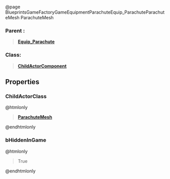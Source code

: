 @page BlueprintsGameFactoryGameEquipmentParachuteEquip_ParachuteParachuteMesh ParachuteMesh
### Parent :
<b><a href="_blueprints_game_factory_game_equipment_parachute_equip__parachute.html"><blockquote>Equip_Parachute</blockquote></a></b>
### Class:
<b><a href="_class_script_child_actor_component.html"><blockquote>ChildActorComponent</blockquote></a></b>
## Properties
### ChildActorClass
@htmlonly
<b><a href="_blueprints_game_factory_game_equipment_parachute_mesh_parachute_mesh.html"><blockquote>ParachuteMesh</blockquote></a></b>
@endhtmlonly

### bHiddenInGame
@htmlonly
<blockquote>True</blockquote>
@endhtmlonly

